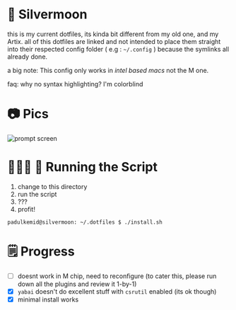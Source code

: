 # 🌙 Silvermoon

this is my current dotfiles, its kinda bit different from my old one,
and my Artix. all of this dotfiles are linked and not intended to place them
straight into their respected config folder ( e.g : `~/.config` ) because the
symlinks all already done.  

a big note: This config only works in _intel based macs_ not the M one.

faq: why no syntax highlighting? I'm colorblind

# 📷 Pics

![prompt screen](https://i.imgur.com/H7EJkwn.png)

# 🏃🏻‍♂️ 💨 Running the Script

1. change to this directory
2. run the script
3. ???
4. profit!

```console
padulkemid@silvermoon: ~/.dotfiles $ ./install.sh
```

# 🗒 Progress

- [ ] doesnt work in M chip, need to reconfigure (to cater this, please run down all the plugins and review it 1-by-1)
- [x] `yabai` doesn't do excellent stuff with `csrutil` enabled (its ok though)
- [x] minimal install works
